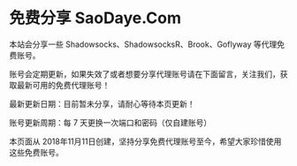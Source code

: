 # 免费分享 SaoDaye.Com

本站会分享一些 Shadowsocks、ShadowsocksR、Brook、Goflyway 等代理免费账号。

账号会定期更新，如果失效了或者想要分享代理账号请在下面留言，关注我们，获取最新可用的免费代理账号！

最新更新日期：目前暂未分享，请耐心等待本页更新！

账号更新周期：每 7 天更换一次端口和密码（仅自建账号）

本页面从 2018年11月11日创建，坚持分享免费代理账号至今，希望大家珍惜使用这些免费账号。


